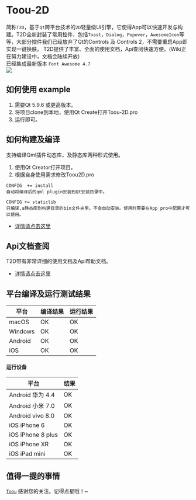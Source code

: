 
# Toou-2D

简称`T2D`，基于`Qt`跨平台技术的`2D`轻量级Ui引擎，它使得App可以快速开发与构建。T2D全新封装了常用控件，包括`Toast`，`Dialog`，`Popover`，`AwesomeIcon`等等，大部分控件我们已经放弃了Qt的Controls 及 Controls 2，不需要重启App即实现一键换肤。 T2D提供了丰富、全面的使用文档，Api查阅快速方便。(Wiki正在努力建设中，文档会陆续开放)
<br>已经集成最新版本 `Font Awesome 4.7`
<br>![](http://showfl.com/t2dsample/toou2d.gif)
## 如何使用 example

1. 需要Qt 5.9.6 或更高版本。
2. 将项目clone到本地，使用Qt Create打开Toou-2D.pro
3. 运行即可。

## 如何构建及编译

支持编译Qml插件动态库，及静态库两种形式使用。
1. 使用Qt Creator打开项目。
2. 根据自身使用需求修改Toou2D.pro 
```
CONFIG  += install
自动将编译后的qml plugin安装到Qt安装目录中。
```
```
CONFIG += staticlib
只编译.a静态库到构建目录的bin文件夹里。不会自动安装。使用时需要在App pro中配置才可以使用。 
```

- [详情请点击这里]()

## Api文档查阅

T2D带有非常详细的使用文档及Api帮助文档。
- [详情请点击这里]()


## 平台编译及运行测试结果

| 平台 | 编译结果 |运行结果 |
| --- | --- |--- |
| macOS | OK | OK |
| Windows | OK | OK|
| Android | OK | OK|
| iOS | OK | OK|

#### 运行设备

| 平台 | 结果 |
| --- | --- |
| Android 华为 4.4| OK |
| Android 小米 7.0| OK |
| Android vivo 8.0| OK |
| iOS iPhone 6 | OK |
| iOS iPhone 8 plus | OK |
| iOS iPhone XR | OK |
| iOS iPad mini | OK |


## 值得一提的事情

[`Toou`](http://www.toou.net) 感谢您的关注。记得点星哦！~
